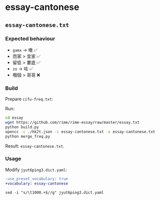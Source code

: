 # essay-cantonese

## `essay-cantonese.txt`

### Expected behaviour

- `gamx` → 噉 ✅️
- 而家 > 宜家 ✅️
- 留低 > 婁底 ✅️
- `zo` → 咗 ✅️
- 嗰個 > 哥哥 ❌

### Build

Prepare `cifu-freq.txt`:

Run:

```sh
cd essay
wget https://github.com/rime/rime-essay/raw/master/essay.txt
python build.py
opencc -c ./hk2t.json -i essay-cantonese.txt -o essay-cantonese.txt
python merge_freq.py
```

Result: `essay-cantonese.txt`.

### Usage

Modify `jyut6ping3.dict.yaml`:

```diff
-use_preset_vocabulary: true
+vocabulary: essay-cantonese
```

```
sed -i "s/\t1000.+$//g" jyut6ping3.dict.yaml
```
